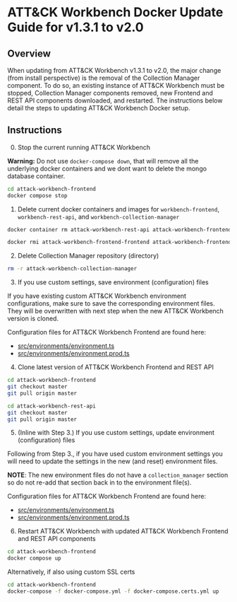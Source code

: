 # ATT&CK Workbench Docker Update Guide for v1.3.1 to v2.0

## Overview

When updating from ATT&CK Workbench v1.3.1 to v2.0, the major change (from install perspective) is the removal of the Collection Manager component. To do so, an existing instance of ATT&CK Workbench must be stopped, Collection Manager components removed, new Frontend and REST API components downloaded, and restarted. The instructions below detail the steps to updating ATT&CK Workbench Docker setup.

## Instructions
0. Stop the current running ATT&CK Workbench

**Warning:** Do not use `docker-compose down`, that will remove all the underlying docker containers and we dont want to delete the mongo database container.

```sh
cd attack-workbench-frontend
docker compose stop
```

1. Delete current docker containers and images for `workbench-frontend`, `workbench-rest-api`, and `workbench-collection-manager`

```sh
docker container rm attack-workbench-rest-api attack-workbench-frontend attack-workbench-collection-manager

docker rmi attack-workbench-frontend-frontend attack-workbench-frontend-rest-api attack-workbench-frontend-collection-manager
```

2. Delete Collection Manager repository (directory)

```sh
rm -r attack-workbench-collection-manager
```

3. If you use custom settings, save environment (configuration) files

If you have existing custom ATT&CK Workbench environment configurations, make sure to save the corresponding environment files. They will be overwritten with next step when the new ATT&CK Workbench version is cloned.

Configuration files for ATT&CK Workbench Frontend are found here:  
- [src/environments/environment.ts](app/src/environments/environment.ts)
- [src/environments/environment.prod.ts](app/src/environments/environment.prod.ts)

4. Clone latest version of ATT&CK Workbench Frontend and REST API

```sh
cd attack-workbench-frontend
git checkout master
git pull origin master

cd attack-workbench-rest-api
git checkout master
git pull origin master
```

5. (Inline with Step 3.) If you use custom settings, update environment (configuration) files

Following from Step 3., if you have used custom environment settings you will need to update the settings in the new (and reset) environment files.

**NOTE**: The new environment files do not have a `collection_manager` section so do not re-add that section back in to the environment file(s).

Configuration files for ATT&CK Workbench Frontend are found here:  
- [src/environments/environment.ts](app/src/environments/environment.ts)
- [src/environments/environment.prod.ts](app/src/environments/environment.prod.ts)


6. Restart ATT&CK Workbench with updated ATT&CK Workbench Frontend and REST API components

```sh
cd attack-workbench-frontend
docker compose up
```

Alternatively, if also using custom SSL certs

```sh
cd attack-workbench-frontend
docker-compose -f docker-compose.yml -f docker-compose.certs.yml up
```